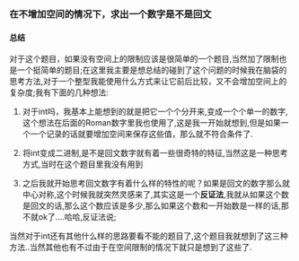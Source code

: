### 在不增加空间的情况下，求出一个数字是不是回文

#### 总结

对于这个题目，如果没有空间上的限制应该是很简单的一个题目,当然加了限制也是一个挺简单的题目;在这里我主要是想总结的碰到了这个问题的时候我在脑袋的思考方法,对于一个整型我能使用什么方式来让它前后比较，又不会增加空间上的复杂度;我有下面的几种想法:

1. 对于int吗，我基本上能想到的就是把它一个个分开来,变成一个个单一的数字,这个想法在后面的Roman数字里我也使用了,这是我一开始就想到,但是如果一个一个记录的话就要增加空间来保存这些值，那么就不符合条件了.

2. 将int变成二进制,是不是回文数字就有着一些很奇特的特征,当然这是一种思考方式,当时在这个题目里我没有用到

3. 之后我就开始思考回文数字有着什么样的特性的呢？如果是回文的数字那么就中心对称,这个时候我就突然灵感来了,其实这是一个**反证法**,我就从如果这个数是回文的话,那么这个数应该是多少,那么如果这个数和一开始数是一样的话,那不就ok了....哈哈,反证法说;

当然对于int还有其他什么样的思路要看不能的题目了,这个题目我就想到了这三种方法..当然其他也有不过由于在空间限制的情况下就只是想到了这些了.
